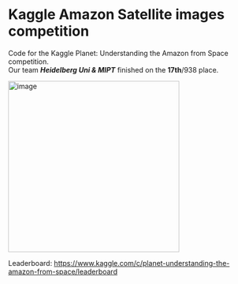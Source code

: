 # Kaggle Amazon Satellite images competition

Code for the Kaggle Planet: Understanding the Amazon from Space competition.   
Our team ***Heidelberg Uni & MIPT*** finished on the **17th**/938 place. 

<img src="https://kaggle2.blob.core.windows.net/competitions/kaggle/6322/media/planet.png" alt="image" title="image" height="347" />

Leaderboard: https://www.kaggle.com/c/planet-understanding-the-amazon-from-space/leaderboard

